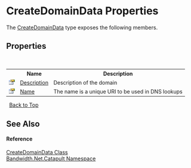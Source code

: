 ﻿# CreateDomainData Properties
 

The <a href ="T_Bandwidth_Net_Catapult_CreateDomainData.md">CreateDomainData</a> type exposes the following members.


## Properties
&nbsp;<table><tr><th></th><th>Name</th><th>Description</th></tr><tr><td>![Public property](media/pubproperty.gif "Public property")</td><td><a href ="P_Bandwidth_Net_Catapult_CreateDomainData_Description.md">Description</a></td><td>
Description of the domain</td></tr><tr><td>![Public property](media/pubproperty.gif "Public property")</td><td><a href ="P_Bandwidth_Net_Catapult_CreateDomainData_Name.md">Name</a></td><td>
The name is a unique URI to be used in DNS lookups</td></tr></table>&nbsp;
<a href="#createdomaindata-properties">Back to Top</a>

## See Also


#### Reference
<a href ="T_Bandwidth_Net_Catapult_CreateDomainData.md">CreateDomainData Class</a><br /><a href ="N_Bandwidth_Net_Catapult.md">Bandwidth.Net.Catapult Namespace</a><br />